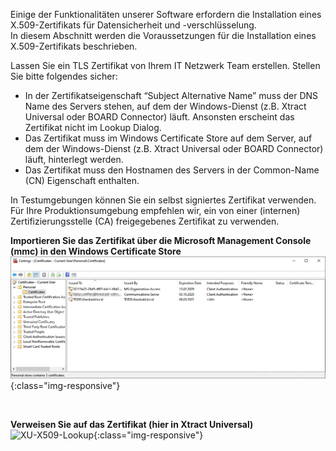 Einige der Funktionalitäten unserer Software erfordern die Installation eines X.509-Zertifikats für Datensicherheit und -verschlüsselung. <br>
In diesem Abschnitt werden die Voraussetzungen für die Installation eines X.509-Zertifikats beschrieben.

Lassen Sie ein TLS Zertifikat von Ihrem IT Netzwerk Team erstellen. Stellen Sie bitte folgendes sicher:

- In der Zertifikatseigenschaft “Subject Alternative Name” muss der DNS Name des Servers stehen, auf dem der Windows-Dienst (z.B. Xtract Universal oder BOARD Connector) läuft. Ansonsten erscheint das Zertifikat nicht im Lookup Dialog.
- Das Zertifikat muss im Windows Certificate Store auf dem Server, auf dem der Windows-Dienst (z.B. Xtract Universal oder BOARD Connector) läuft, hinterlegt werden.
- Das Zertifikat muss den Hostnamen des Servers in der Common-Name (CN) Eigenschaft enthalten. 


In Testumgebungen können Sie ein selbst signiertes Zertifikat verwenden. Für Ihre Produktionsumgebung empfehlen wir, ein von einer (internen) Zertifizierungsstelle (CA) freigegebenes Zertifikat zu verwenden. 


**Importieren Sie das Zertifikat über die Microsoft Management Console (mmc) in den Windows Certificate Store**
![XU-X509-MMC](/img/content/XU-X509-MMC.png){:class="img-responsive"}

<br>

**Verweisen Sie auf das Zertifikat (hier in Xtract Universal)**
![XU-X509-Lookup](/img/content/XU-X509-Lookup.png){:class="img-responsive"}




 
